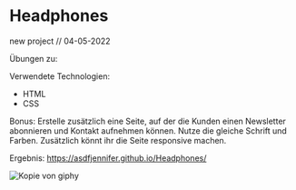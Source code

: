 # Headphones

new project // 04-05-2022

Übungen zu:

Verwendete Technologien:

- HTML
- CSS

Bonus:
Erstelle zusätzlich eine Seite, auf der die Kunden einen Newsletter abonnieren und Kontakt aufnehmen können. Nutze die gleiche Schrift und Farben.
Zusätzlich könnt ihr die Seite responsive machen.


Ergebnis: https://asdfjennifer.github.io/Headphones/


![Kopie von giphy](https://user-images.githubusercontent.com/98667941/182259501-9508152d-13bc-458b-a765-3841c5f61a4a.gif)
